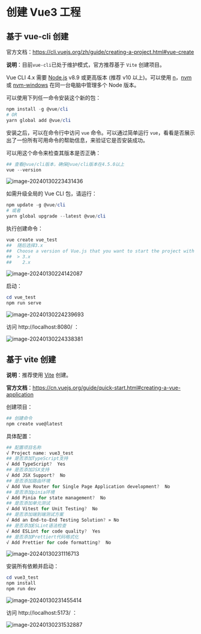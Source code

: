 # 创建 Vue3 工程

## 基于 vue-cli 创建

官方文档：https://cli.vuejs.org/zh/guide/creating-a-project.html#vue-create

**说明**：目前`vue-cli`已处于维护模式，官方推荐基于 `Vite` 创建项目。

Vue CLI 4.x 需要 [Node.js](https://nodejs.org/) v8.9 或更高版本 (推荐 v10 以上)。可以使用 [n](https://github.com/tj/n)，[nvm](https://github.com/creationix/nvm) 或 [nvm-windows](https://github.com/coreybutler/nvm-windows) 在同一台电脑中管理多个 Node 版本。

可以使用下列任一命令安装这个新的包：

```powershell
npm install -g @vue/cli
# OR
yarn global add @vue/cli
```

安装之后，可以在命令行中访问 `vue` 命令。可以通过简单运行 `vue`，看看是否展示出了一份所有可用命令的帮助信息，来验证它是否安装成功。

可以用这个命令来检查其版本是否正确：

```powershell
## 查看@vue/cli版本，确保@vue/cli版本在4.5.0以上
vue --version
```

![image-20240130223431436](https://cdn.jsdelivr.net/gh/letengzz/tc2/img202401302234174.png)

如需升级全局的 Vue CLI 包，请运行：

```powershell
npm update -g @vue/cli
# 或者
yarn global upgrade --latest @vue/cli
```

执行创建命令：

```powershell
vue create vue_test
##  随后选择3.x
##  Choose a version of Vue.js that you want to start the project with (Use arrow keys)
##  > 3.x
##    2.x
```

![image-20240130224142087](https://cdn.jsdelivr.net/gh/letengzz/tc2/img202401302241412.png) 

启动：

```powershell
cd vue_test
npm run serve
```

![image-20240130224239693](https://cdn.jsdelivr.net/gh/letengzz/tc2/img202401302242475.png)

访问  http://localhost:8080/ ：

![image-20240130224338381](https://cdn.jsdelivr.net/gh/letengzz/tc2/img202401302243688.png)

## 基于 vite 创建

**说明**：推荐使用 [Vite](https://vitejs.dev/) 创建。

**官方文档**：https://cn.vuejs.org/guide/quick-start.html#creating-a-vue-application

创建项目：

```powershell
## 创建命令
npm create vue@latest
```

具体配置：

```powershell
## 配置项目名称
√ Project name: vue3_test
## 是否添加TypeScript支持
√ Add TypeScript?  Yes
## 是否添加JSX支持
√ Add JSX Support?  No
## 是否添加路由环境
√ Add Vue Router for Single Page Application development?  No
## 是否添加pinia环境
√ Add Pinia for state management?  No
## 是否添加单元测试
√ Add Vitest for Unit Testing?  No
## 是否添加端到端测试方案
√ Add an End-to-End Testing Solution? » No
## 是否添加ESLint语法检查
√ Add ESLint for code quality?  Yes
## 是否添加Prettiert代码格式化
√ Add Prettier for code formatting?  No
```

![image-20240130231116713](https://cdn.jsdelivr.net/gh/letengzz/tc2/img202401302311574.png)

安装所有依赖并启动：

```powershell
cd vue3_test
npm install
npm run dev
```

![image-20240130231455414](https://cdn.jsdelivr.net/gh/letengzz/tc2/img202401302314063.png)

访问  http://localhost:5173/ ：

![image-20240130231532887](https://cdn.jsdelivr.net/gh/letengzz/tc2/img202401302315780.png)
